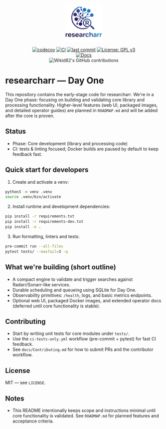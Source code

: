 <div align="center">
  <img src="static/logo.webp" alt="researcharr logo" height="120" />

<p>
  <a href="https://codecov.io/github/Wikid82/researcharr"><img src="https://codecov.io/github/Wikid82/researcharr/graph/badge.svg?token=LBEJBSUPLX" alt="codecov"/></a>
  <a href="https://github.com/Wikid82/researcharr/actions/workflows/ci.yml"><img src="https://github.com/Wikid82/researcharr/actions/workflows/ci.yml/badge.svg" alt="CI"/></a>
  <a href="https://github.com/Wikid82/researcharr/commits"><img src="https://img.shields.io/github/last-commit/Wikid82/researcharr" alt="last commit"/></a>
  <a href="LICENSE"><img alt="License: GPL v3" src="https://img.shields.io/badge/License-GPLv3-blue.svg"/></a>
  <br>
  <a href="https://github.com/Wikid82/researcharr/actions/workflows/pages-deploy.yml"><img src="https://github.com/Wikid82/researcharr/actions/workflows/pages-deploy.yml/badge.svg" alt="Docs"/></a>
  <br>
  <img src="https://ghchart.rshah.org/Wikid82" alt="Wikid82's GitHub contributions"/>
</p>
</div>

# researcharr — Day One

This repository contains the early-stage code for researcharr. We're in a
Day One phase: focusing on building and validating core library and
processing functionality. Higher-level features (web UI, packaged images,
and detailed operator guides) are planned in `ROADMAP.md` and will be added
after the core is proven.

Status
------
- Phase: Core development (library and processing code)
- CI: tests & linting focused; Docker builds are paused by default to keep
  feedback fast.

Quick start for developers
--------------------------
1. Create and activate a venv:

```bash
python3 -m venv .venv
source .venv/bin/activate
```

2. Install runtime and development dependencies:

```bash
pip install -r requirements.txt
pip install -r requirements-dev.txt
pip install -e .
```

3. Run formatting, linters and tests:

```bash
pre-commit run --all-files
pytest tests/ --maxfail=3 -q
```

What we're building (short outline)
-----------------------------------
- A compact engine to validate and trigger searches against Radarr/Sonarr-like
  services.
- Durable scheduling and queueing using SQLite for Day One.
- Observability primitives: `/health`, logs, and basic metrics endpoints.
- Optional web UI, packaged Docker images, and extended operator docs (deferred
  until core functionality is stable).

Contributing
------------
- Start by writing unit tests for core modules under `tests/`.
- Use the `ci-tests-only.yml` workflow (pre-commit + pytest) for fast CI
  feedback.
- See `docs/Contributing.md` for how to submit PRs and the contributor
  workflow.

License
-------
MIT — see `LICENSE`.

Notes
-----
- This README intentionally keeps scope and instructions minimal until core
  functionality is validated. See `ROADMAP.md` for planned features and
  acceptance criteria.
